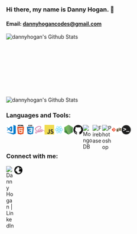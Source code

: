 ### Hi there, my name is Danny Hogan. 👋

#### Email: dannyhogancodes@gmail.com

<img align="left" alt="dannyhogan's Github Stats" src="https://github-readme-stats.vercel.app/api?username=dannyhogan&show_icons=true&theme=radical" />

<br />
<br />
<br />
<br />
<br />
<br />
<br />
<br />
<br />
<br />

<img alt="dannyhogan's Github Stats" src="https://github-readme-stats.vercel.app/api/top-langs/?username=dannyhogan&layout=compact" />

### Languages and Tools:

<img align="left" alt="Visual Studio Code" width="26px" src="https://raw.githubusercontent.com/github/explore/80688e429a7d4ef2fca1e82350fe8e3517d3494d/topics/visual-studio-code/visual-studio-code.png" />
<img align="left" alt="HTML5" width="26px" src="https://raw.githubusercontent.com/github/explore/80688e429a7d4ef2fca1e82350fe8e3517d3494d/topics/html/html.png" />
<img align="left" alt="CSS3" width="26px" src="https://raw.githubusercontent.com/github/explore/80688e429a7d4ef2fca1e82350fe8e3517d3494d/topics/css/css.png" />
<img align="left" alt="SASS" width="26px" src="https://raw.githubusercontent.com/github/explore/80688e429a7d4ef2fca1e82350fe8e3517d3494d/topics/sass/sass.png" />
<img align="left" alt="JavaScript" width="26px" src="https://raw.githubusercontent.com/github/explore/80688e429a7d4ef2fca1e82350fe8e3517d3494d/topics/javascript/javascript.png" />
<img align="left" alt="React" width="26px" src="https://raw.githubusercontent.com/github/explore/80688e429a7d4ef2fca1e82350fe8e3517d3494d/topics/react/react.png" />
<img align="left" alt="Node.js" width="26px" src="https://raw.githubusercontent.com/github/explore/80688e429a7d4ef2fca1e82350fe8e3517d3494d/topics/nodejs/nodejs.png" />
<img align="left" alt="Github" width="26px" src="https://raw.githubusercontent.com/github/explore/78df643247d429f6cc873026c0622819ad797942/topics/github/github.png" />
<img align="left" alt="MongoDB" width="26px" src="https://www.kindpng.com/picc/m/385-3850482_mongodb-logo-png-transparent-png.png" />
<img align="left" alt="Firebase" width="26px" src="https://cdn4.iconfinder.com/data/icons/google-i-o-2016/512/google_firebase-2-512.png" />
<img align="left" alt="Photoshop" width="26px" src="https://cdn.iconscout.com/icon/free/png-256/adobe-photoshop-4-569303.png" />
<img align="left" alt="Git" width="26px" src="https://raw.githubusercontent.com/github/explore/80688e429a7d4ef2fca1e82350fe8e3517d3494d/topics/git/git.png" />
<img align="left" alt="HTML5" width="26px" src="https://raw.githubusercontent.com/github/explore/80688e429a7d4ef2fca1e82350fe8e3517d3494d/topics/terminal/terminal.png" />

<br />
<br />
<br />

### Connect with me:

[<img alt="dannyhogan.dev" width="22px" src="https://raw.githubusercontent.com/iconic/open-iconic/master/svg/globe.svg" />][website]
[<img align="left" alt="Danny Hogan | LinkedIn" width="22px" src="https://cdn.jsdelivr.net/npm/simple-icons@v3/icons/linkedin.svg" />][linkedin]

[website]: https://dannyhogan.dev
[linkedin]: https://linkedin.com/in/danny-hogan
